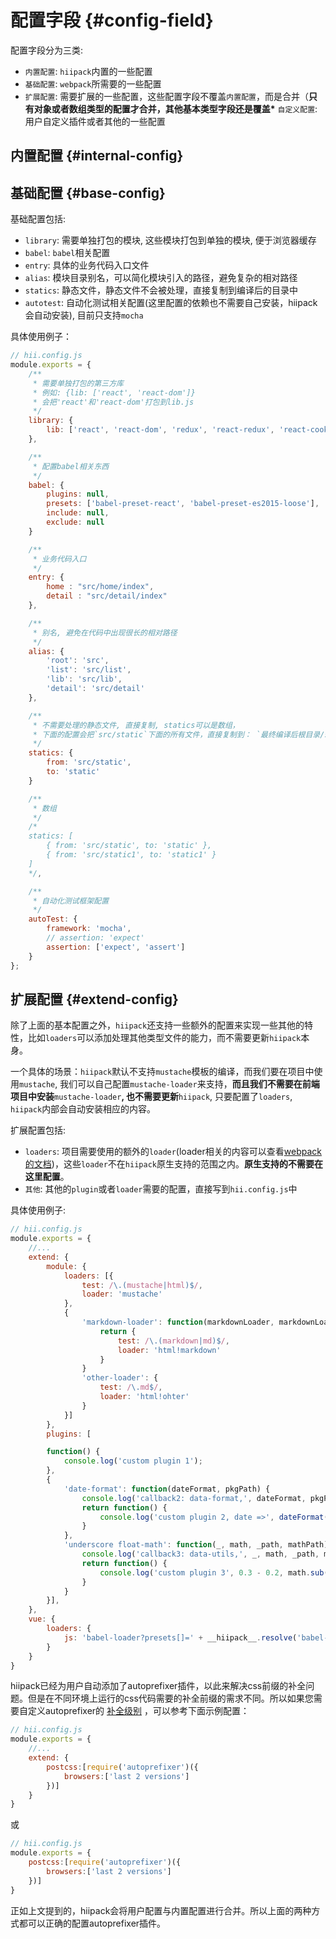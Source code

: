 # 配置字段 {#config-field}

配置字段分为三类:

* `内置配置`: `hiipack`内置的一些配置
* `基础配置`: `webpack`所需要的一些配置
* `扩展配置`: 需要扩展的一些配置，这些配置字段不覆盖`内置配置`，而是合并（**只有对象或者数组类型的配置才合并，其他基本类型字段还是覆盖\*** `自定义配置`: 用户自定义插件或者其他的一些配置

## 内置配置 {#internal-config}

## 基础配置 {#base-config}

基础配置包括:

* `library`: 需要单独打包的模块, 这些模块打包到单独的模块, 便于浏览器缓存
* `babel`: `babel`相关配置
* `entry`: 具体的业务代码入口文件
* `alias`: 模块目录别名，可以简化模块引入的路径，避免复杂的相对路径
* `statics`: 静态文件，静态文件不会被处理，直接复制到编译后的目录中
* `autotest`: 自动化测试相关配置\(这里配置的依赖也不需要自己安装，hiipack会自动安装\), 目前只支持`mocha`

具体使用例子：

```js
// hii.config.js
module.exports = {
    /**
     * 需要单独打包的第三方库
     * 例如: {lib: ['react', 'react-dom']}
     * 会把'react'和'react-dom'打包到lib.js
     */
    library: {
        lib: ['react', 'react-dom', 'redux', 'react-redux', 'react-cookie']
    },

    /**
     * 配置babel相关东西
     */
    babel: {
        plugins: null,
        presets: ['babel-preset-react', 'babel-preset-es2015-loose'],
        include: null,
        exclude: null
    }

    /**
     * 业务代码入口
     */
    entry: {
        home : "src/home/index",
        detail : "src/detail/index"
    },

    /**
     * 别名, 避免在代码中出现很长的相对路径
     */
    alias: {
        'root': 'src',
        'list': 'src/list',
        'lib': 'src/lib',
        'detail': 'src/detail'
    },

    /**
     * 不需要处理的静态文件, 直接复制, statics可以是数组，
     * 下面的配置会把`src/static`下面的所有文件，直接复制到： `最终编译后根目录/static`下面
     */
    statics: {
        from: 'src/static',
        to: 'static'
    }

    /**
     * 数组
     */
    /*
    statics: [
        { from: 'src/static', to: 'static' },
        { from: 'src/static1', to: 'static1' }
    ]
    */,

    /**
     * 自动化测试框架配置
     */
    autoTest: {
        framework: 'mocha',
        // assertion: 'expect'
        assertion: ['expect', 'assert']
    }
};
```

## 扩展配置 {#extend-config}

除了上面的基本配置之外，`hiipack`还支持一些额外的配置来实现一些其他的特性，比如`loaders`可以添加处理其他类型文件的能力，而不需要更新`hiipack`本身。

一个具体的场景：`hiipack`默认不支持`mustache`模板的编译，而我们要在项目中使用`mustache`, 我们可以自己配置`mustache-loader`来支持，**而且我们不需要在前端项目中安装**`mustache-loader`**, 也不需要更新**`hiipack`, 只要配置了`loaders`, `hiipack`内部会自动安装相应的内容。

扩展配置包括:

* `loaders`: 项目需要使用的额外的`loader`\(loader相关的内容可以查看[webpack的文档](https://webpack.github.io/docs/loaders.html)\)，这些`loader`不在`hiipack`原生支持的范围之内。**原生支持的不需要在这里配置**。
* `其他`: 其他的`plugin`或者`loader`需要的配置，直接写到`hii.config.js`中

具体使用例子:

```js
// hii.config.js
module.exports = {
    //...
    extend: {
        module: {
            loaders: [{
                test: /\.(mustache|html)$/,
                loader: 'mustache'
            },
            {
                'markdown-loader': function(markdownLoader, markdownLoaderPath) {
                    return {
                        test: /\.(markdown|md)$/,
                        loader: 'html!markdown'
                    }
                }
                'other-loader': {
                    test: /\.md$/,
                    loader: 'html!ohter'
                }
            }]
        },
        plugins: [

        function() {
            console.log('custom plugin 1');
        },
        {
            'date-format': function(dateFormat, pkgPath) {
                console.log('callback2: data-format,', dateFormat, pkgPath);
                return function() {
                    console.log('custom plugin 2, date =>', dateFormat('yyyy-MM/dd hh||mm//ss.SSS', new Date()));
                }
            },
            'underscore float-math': function(_, math, _path, mathPath) {
                console.log('callback3: data-utils,', _, math, _path, mathPath);
                return function() {
                    console.log('custom plugin 3', 0.3 - 0.2, math.sub(0.3, 0.2), _.isEmpty([1, 2, 3]), _path, mathPath);
                }
            }
        }],
    },
    vue: {
        loaders: {
            js: 'babel-loader?presets[]=' + __hiipack__.resolve('babel-preset-es2015-loose') + '&plugins[]=' + __hiipack__.resolve('babel-plugin-transform-runtime') + '&comments=false'
        }
    }
}
```

hiipack已经为用户自动添加了autoprefixer插件，以此来解决css前缀的补全问题。但是在不同环境上运行的css代码需要的补全前缀的需求不同。所以如果您需要自定义autoprefixer的 [补全级别](https://github.com/ai/browserslist#queries) ，可以参考下面示例配置：

```js
// hii.config.js
module.exports = {
    //...
    extend: {
		postcss:[require('autoprefixer')({
			browsers:['last 2 versions']
		})]
	}
}
```
或

```js
// hii.config.js
module.exports = {
	postcss:[require('autoprefixer')({
		browsers:['last 2 versions']
	})]
}
```

正如上文提到的，hiipack会将用户配置与内置配置进行合并。所以上面的两种方式都可以正确的配置autoprefixer插件。
